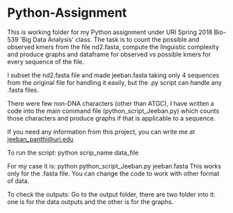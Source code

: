 # Python-Assignment
This is working folder for my Python assignment under URI Spring 2018 Bio-539 'Big Data Analysis' class. The task is to count the possible and observed kmers from the file nd2.fasta, compute the linguistic complexity and produce graphs and dataframe for observed vs possible kmers for every sequence of the file. 

I subset the nd2.fasta file and made jeeban.fasta taking only 4 sequences from the original file for handling it easily, but the .py script can handle any .fasta files. 

There were few non-DNA characters (other than ATGC), I have written a code into the main command file (python_script_Jeeban.py) which counts those characters and produce graphs if that is applicable to a sequence.

If you need any information from this project, you can write me at jeeban_panthi@uri.edu

To run the script:
python scrip_name data_file

For my case it is: python python_script_Jeeban.py jeeban.fasta
This works only for the .fasta file. You can change the code to work with other format of data. 

To check the outputs: Go to the output folder, there are two folder into it: one is for the data outputs and the other is for the graphs. 

